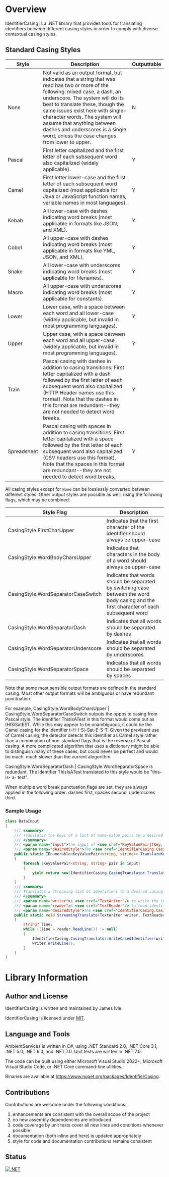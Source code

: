 # Overview
IdentifierCasing is a .NET library that provides tools for translating identifiers between different casing styles in order to comply with diverse contextual casing styles.

## Standard Casing Styles
Style | Description | Outputtable
---|---|---
None | Not valid as an output format, but indicates that a string that was read has two or more of the following: mixed case, a dash, an underscore. The system will do its best to translate these, though the same issues exist here with single-character words.  The system will assume that anything between dashes and underscores is a single word, unless the case changes from lower to upper. | N
Pascal | First letter capitalized and the first letter of each subsequent word also capitalized (widely applicable). | Y
Camel | First letter lower-case and the first letter of each subsequent word capitalized (most applicable for Java or JavaScript function names, variable names in most languages).   | Y
Kebab | All lower-case with dashes indicating word breaks (most applicable in formats like JSON, and XML). | Y
Cobol | All upper-case with dashes indicating word breaks (most applicable in formats like YML, JSON, and XML). | Y
Snake | All lower-case with underscores indicating word breaks (most applicable for filenames). | Y
Macro | All upper-case with underscores indicating word breaks (most applicable for constants). | Y
Lower | Lower case, with a space between each word and all lower-case (widely applicable, but invalid in most programming languages). | Y
Upper | Upper case, with a space between each word and all upper-case (widely applicable, but invalid in most programming languages). | Y
Train | Pascal casing with dashes in addition to casing transitions: First letter capitalized with a dash followed by the first letter of each subsequent word also capitalized (HTTP Header names use this format). Note that the dashes in this format are redundant--they are not needed to detect word breaks. | Y
Spreadsheet | Pascal casing with spaces in addition to casing transitions: First letter capitalized with a space followed by the first letter of each subsequent word also capitalized (CSV headers use this format). Note that the spaces in this format are redundant--they are not needed to detect word breaks. | Y

All casing styles except for `None` can be losslessly converted between different styles.  Other output styles are possible as well, using the following flags, which may be combined:

Style Flag | Description
---|---
CasingStyle.FirstCharUpper | Indicates that the first character of the identifier should always be upper-case
CasingStyle.WordBodyCharsUpper | Indicates that characters in the body of a word should always be upper-case
CasingStyle.WordSeparatorCaseSwitch | Indicates that words should be separated by switching case between the word body casing and the first character of each subsequent word
CasingStyle.WordSeparatorDash | Indicates that all words should be separated by dashes
CasingStyle.WordSeparatorUnderscore | Indicates that all words should be separated by underscores
CasingStyle.WordSeparatorSpace | Indicates that all words should be separated by spaces

Note that some most sensible output formats are defined in the standard casing.  Most other output formats will be ambiguous or have redundant punctuation.

For example, CasingStyle.WordBodyCharsUpper | CasingStyle.WordSeparatorCaseSwitch outputs the opposite casing from Pascal style.  The identifier ThisIsATest in this format would come out as tHISiSatEST.  While this may appear to be unambiguous, it could be the Camel casing for the identifier t-H-I-Si-Sat-E-S-T.  Given the prevlaent use of Camel casing, the detector detects this identifier as Camel style rather than a combination of non-standard flags that is the reverse of Pascal casing.  A more complicated algorithm that uses a dictionary might be able to distinguish many of these cases, but could never be perfect and would be much, much slower than the current alogorithm.

CasingStyle.WordSeparatorDash | CasingStyle.WordSeparatorSpace is redundant.  The identifier ThisIsATest translated to this style would be "this- is- a- test".

When multiple word break punctuation flags are set, they are always applied in the following order: dashes first, spaces second, underscores third.

### Sample Usage
[//]: # (TranslationSample)
```csharp
class DataInput
{
    /// <summary>
    /// Translates the keys of a list of name-value pairs to a desired casing style.
    /// </summary>
    /// <param name="input">The input of <see cref="KeyValuePair{TKey, TValue}"/>s.</param>
    /// <param name="desiredStyle">The <see cref="IdentifierCasing.CasingStyle"/> to translate keys to.</param>
    public static IEnumerable<KeyValuePair<string, string>> TranslateKeyValuePairs(IEnumerable<KeyValuePair<string, string>> input, IdentifierCasing.CasingStyle desiredStyle)
    {
        foreach (KeyValuePair<string, string> pair in input)
        {
            yield return new(IdentifierCasing.CasingTranslator.Translate(pair.Key, desiredStyle), pair.Value);
        }
    }
    /// <summary>
    /// Translates a streaming list of identifiers to a desired casing style.
    /// </summary>
    /// <param name="writer">A <see cref="TextWriter"/> to write the results into.</param>
    /// <param name="reader">A <see cref="TextReader"/> to read identifiers from.</param>
    /// <param name="desiredStyle">The <see cref="IdentifierCasing.CasingStyle"/> to translate keys to.</param>
    public static void StreamingTranslate(TextWriter writer, TextReader reader, IdentifierCasing.CasingStyle desiredStyle)
    {
        string? line;
        while ((line = reader.ReadLine()) != null)
        {
            IdentifierCasing.CasingTranslator.WriteCasedIdentifier(writer, desiredStyle, line);
            writer.WriteLine();
        }
    }
}
```

# Library Information

## Author and License
IdentifierCasing is written and maintained by James Ivie.

IdentifierCasing is licensed under [MIT](https://opensource.org/licenses/MIT).

## Language and Tools
AmbientServices is written in C#, using .NET Standard 2.0, .NET Core 3.1, .NET 5.0, .NET 6.0, and .NET 7.0.  Unit tests are written in .NET 7.0.

The code can be built using either Microsoft Visual Studio 2022+, Microsoft Visual Studio Code, or .NET Core command-line utilities.

Binaries are available at https://www.nuget.org/packages/IdentifierCasing.

## Contributions
Contributions are welcome under the following conditions:
1. enhancements are consistent with the overall scope of the project
2. no new assembly dependencies are introduced
3. code coverage by unit tests cover all new lines and conditions whenever possible
4. documentation (both inline and here) is updated appropriately
5. style for code and documentation contributions remains consistent

## Status
[![.NET](https://github.com/AmbientServices/IdentifierCasing/actions/workflows/dotnet.yml/badge.svg)](https://github.com/AmbientServices/AmbientServices/actions/workflows/dotnet.yml)